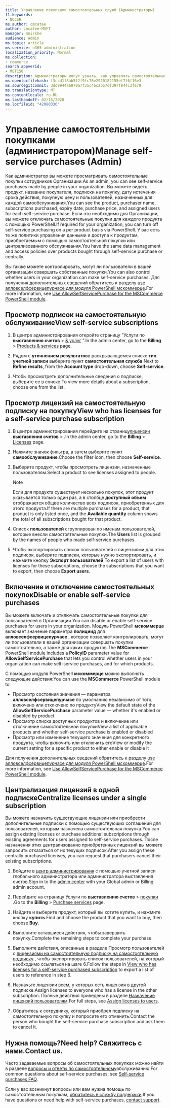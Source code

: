 ```yaml
---
title: Управление покупками самостоятельных служб (Администраторы)
f1.keywords:
- NOCSH
ms.author: cmcatee
author: cmcatee-MSFT
manager: mnirkhe
audience: Admin
ms.topic: article
ms.service: o365-administration
localization_priority: Normal
ms.collection:
- commerce
search.appverid:
- MET150
description: Администраторы могут узнать, как управлять самостоятельными покупками пользователей в Организации.
ms.openlocfilehash: f3ccd1f8ab5f2f9fc78e2920182155ef7f6f16e3
ms.sourcegitcommit: 3dd9944a6070a7f35c4bc2b57df397f844c3fe79
ms.translationtype: MT
ms.contentlocale: ru-RU
ms.lasthandoff: 02/15/2020
ms.locfileid: "42080336"
---
```

# <a name="manage-self-service-purchases-admin"></a><span data-ttu-id="ff040-103">Управление самостоятельными покупками (администратором)</span><span class="sxs-lookup"><span data-stu-id="ff040-103">Manage self-service purchases (Admin)</span></span>

<span data-ttu-id="ff040-104">Как администратор вы можете просматривать самостоятельные покупки сотрудников Организации.</span><span class="sxs-lookup"><span data-stu-id="ff040-104">As an admin, you can see self-service purchases made by people in your organization.</span></span> <span data-ttu-id="ff040-105">Вы можете видеть продукт, название покупателя, подписки на покупку, дату истечения срока действия, покупную цену и пользователей, назначенных для каждой самообслуживания.</span><span class="sxs-lookup"><span data-stu-id="ff040-105">You can see the product, purchaser name, subscriptions purchased, expiry date, purchase price, and assigned users for each self-service purchase.</span></span> <span data-ttu-id="ff040-106">Если это необходимо для Организации, вы можете отключать самостоятельные покупки для каждого продукта с помощью PowerShell.</span><span class="sxs-lookup"><span data-stu-id="ff040-106">If required for your organization, you can turn off self-service purchasing on a per product basis via PowerShell.</span></span> <span data-ttu-id="ff040-107">У вас есть те же политики управления данными и доступа к продуктам, приобретаемым с помощью самостоятельной покупки или централизованного обслуживания.</span><span class="sxs-lookup"><span data-stu-id="ff040-107">You have the same data management and access policies over products bought through self-service purchase or centrally.</span></span>

<span data-ttu-id="ff040-108">Вы также можете контролировать, могут ли пользователи в вашей организации совершать собственные покупки.</span><span class="sxs-lookup"><span data-stu-id="ff040-108">You can also control whether users in your organization can make self-service purchases.</span></span> <span data-ttu-id="ff040-109">Для получения дополнительных сведений обратитесь к разделу [use алловселфсервицепурчасе для модуля PowerShell мскоммерце](allowselfservicepurchase-powershell.md).</span><span class="sxs-lookup"><span data-stu-id="ff040-109">For more information, see [Use AllowSelfServicePurchase for the MSCommerce PowerShell module](allowselfservicepurchase-powershell.md).</span></span>

## <a name="view-self-service-subscriptions"></a><span data-ttu-id="ff040-110">Просмотр подписок на самостоятельную обслуживание</span><span class="sxs-lookup"><span data-stu-id="ff040-110">View self-service subscriptions</span></span>

1. <span data-ttu-id="ff040-111">В центре администрирования откройте страницу "Услуги по **выставлению счетов** > <a href="https://go.microsoft.com/fwlink/p/?linkid=842054" target="_blank">& услуг</a> ".</span><span class="sxs-lookup"><span data-stu-id="ff040-111">In the admin center, go to the **Billing** > <a href="https://go.microsoft.com/fwlink/p/?linkid=842054" target="_blank">Products & services</a> page.</span></span>

2. <span data-ttu-id="ff040-112">Рядом с **уточнением результатов**в раскрывающемся списке **тип учетной записи** выберите пункт **самостоятельная служба**.</span><span class="sxs-lookup"><span data-stu-id="ff040-112">Next to **Refine results**, from the **Account type** drop-down, choose **Self-service**.</span></span>

3. <span data-ttu-id="ff040-113">Чтобы просмотреть дополнительные сведения о подписке, выберите ее в списке.</span><span class="sxs-lookup"><span data-stu-id="ff040-113">To view more details about a subscription, choose one from the list.</span></span>

## <a name="view-who-has-licenses-for-a-self-service-purchase-subscription"></a><span data-ttu-id="ff040-114">Просмотр лицензий на самостоятельную подписку на покупку</span><span class="sxs-lookup"><span data-stu-id="ff040-114">View who has licenses for a self-service purchase subscription</span></span>

1. <span data-ttu-id="ff040-115">В центре администрирования перейдите на страницу<a href="https://go.microsoft.com/fwlink/p/?linkid=842264" target="_blank">лицензии</a> **выставления счетов** > .</span><span class="sxs-lookup"><span data-stu-id="ff040-115">In the admin center, go to the **Billing** > <a href="https://go.microsoft.com/fwlink/p/?linkid=842264" target="_blank">Licenses</a> page.</span></span>

2. <span data-ttu-id="ff040-116">Нажмите значок фильтра, а затем выберите пункт **самообслуживание**.</span><span class="sxs-lookup"><span data-stu-id="ff040-116">Choose the filter icon, then choose **Self-service**.</span></span>

3. <span data-ttu-id="ff040-117">Выберите продукт, чтобы просмотреть лицензии, назначенные пользователям.</span><span class="sxs-lookup"><span data-stu-id="ff040-117">Select a product to see licenses assigned to people.</span></span>

    > [!NOTE]
    > <span data-ttu-id="ff040-118">Если для продукта существует несколько покупок, этот продукт указывается только один раз, а в столбце **доступный объем** отображается общее количество всех подписок, приобретенных для этого продукта.</span><span class="sxs-lookup"><span data-stu-id="ff040-118">If there are multiple purchases for a product, that product is only listed once, and the **Available quantity** column shows the total of all subscriptions bought for that product.</span></span>

4. <span data-ttu-id="ff040-119">Список **пользователей** сгруппирован по именам пользователей, которые внесли самостоятельные покупки.</span><span class="sxs-lookup"><span data-stu-id="ff040-119">The **Users** list is grouped by the names of people who made self-service purchases.</span></span>

5. <span data-ttu-id="ff040-120">Чтобы экспортировать список пользователей с лицензиями для этих подписок, выберите подписки, которые нужно экспортировать, и нажмите кнопку **Экспорт пользователей**.</span><span class="sxs-lookup"><span data-stu-id="ff040-120">To export a list of users with licenses for these subscriptions, choose the subscriptions that you want to export, then choose **Export users**.</span></span>

## <a name="disable-or-enable-self-service-purchases"></a><span data-ttu-id="ff040-121">Включение и отключение самостоятельных покупок</span><span class="sxs-lookup"><span data-stu-id="ff040-121">Disable or enable self-service purchases</span></span>

<span data-ttu-id="ff040-122">Вы можете включать и отключать самостоятельные покупки для пользователей в Организации.</span><span class="sxs-lookup"><span data-stu-id="ff040-122">You can disable or enable self-service purchases for users in your organization.</span></span> <span data-ttu-id="ff040-123">Модуль PowerShell **мскоммерце** включает значение параметра **полициид** для **алловселфсервицепурчасе** , которое позволяет контролировать, могут ли пользователи в вашей организации совершать покупки самостоятельно, а также для каких продуктов.</span><span class="sxs-lookup"><span data-stu-id="ff040-123">The **MSCommerce** PowerShell module includes a **PolicyID** parameter value for **AllowSelfServicePurchase** that lets you control whether users in your organization can make self-service purchases, and for which products.</span></span>

<span data-ttu-id="ff040-124">С помощью модуля PowerShell **мскоммерце** можно выполнять следующие действия:</span><span class="sxs-lookup"><span data-stu-id="ff040-124">You can use the **MSCommerce** PowerShell module to:</span></span>

- <span data-ttu-id="ff040-125">Просмотр состояния значения &mdash; параметра **алловселфсервицепурчасе** по умолчанию независимо от того, включено или отключено по продукту</span><span class="sxs-lookup"><span data-stu-id="ff040-125">View the default state of the **AllowSelfServicePurchase** parameter value &mdash; whether it's enabled or disabled by product</span></span>
- <span data-ttu-id="ff040-126">Просмотр списка доступных продуктов и включение или отключение самостоятельной покупки</span><span class="sxs-lookup"><span data-stu-id="ff040-126">View a list of applicable products and whether self-service purchase is enabled or disabled</span></span>
- <span data-ttu-id="ff040-127">Просмотр или изменение текущего значения для конкретного продукта, чтобы включить или отключить его</span><span class="sxs-lookup"><span data-stu-id="ff040-127">View or modify the current setting for a specific product to either enable or disable it</span></span>

<span data-ttu-id="ff040-128">Для получения дополнительных сведений обратитесь к разделу [use алловселфсервицепурчасе для модуля PowerShell мскоммерце](allowselfservicepurchase-powershell.md).</span><span class="sxs-lookup"><span data-stu-id="ff040-128">For more information, see [Use AllowSelfServicePurchase for the MSCommerce PowerShell module](allowselfservicepurchase-powershell.md).</span></span>

## <a name="centralize-licenses-under-a-single-subscription"></a><span data-ttu-id="ff040-129">Централизация лицензий в одной подписке</span><span class="sxs-lookup"><span data-stu-id="ff040-129">Centralize licenses under a single subscription</span></span>

<span data-ttu-id="ff040-130">Вы можете назначить существующие лицензии или приобрести дополнительные подписки с помощью существующих соглашений для пользователей, которым назначена самостоятельная покупка.</span><span class="sxs-lookup"><span data-stu-id="ff040-130">You can assign existing licenses or purchase additional subscriptions through existing agreements for users assigned to self-service purchases.</span></span> <span data-ttu-id="ff040-131">После назначения этих централизованно приобретенных лицензий вы можете запросить отказаться от их текущих подписок.</span><span class="sxs-lookup"><span data-stu-id="ff040-131">After you assign these centrally purchased licenses, you can request that purchasers cancel their existing subscriptions.</span></span>

1. <span data-ttu-id="ff040-132">Войдите в <a href="https://go.microsoft.com/fwlink/p/?linkid=2024339" target="_blank">центр администрирования</a> с помощью учетной записи глобального администратора или администратора выставления счетов.</span><span class="sxs-lookup"><span data-stu-id="ff040-132">Sign in to the <a href="https://go.microsoft.com/fwlink/p/?linkid=2024339" target="_blank">admin center</a> with your Global admin or Billing admin account.</span></span>

2. <span data-ttu-id="ff040-133">Перейдите на страницу Услуги по **выставлению счетов** > <a href="https://go.microsoft.com/fwlink/p/?linkid=868433" target="_blank">покупки</a> .</span><span class="sxs-lookup"><span data-stu-id="ff040-133">Go to the **Billing** > <a href="https://go.microsoft.com/fwlink/p/?linkid=868433" target="_blank">Purchase services</a> page.</span></span>

3. <span data-ttu-id="ff040-134">Найдите и выберите продукт, который вы хотите купить, и нажмите кнопку **купить**.</span><span class="sxs-lookup"><span data-stu-id="ff040-134">Find and choose the product that you want to buy, then choose **Buy**.</span></span>

4. <span data-ttu-id="ff040-135">Выполните оставшиеся действия, чтобы завершить покупку.</span><span class="sxs-lookup"><span data-stu-id="ff040-135">Complete the remaining steps to complete your purchase.</span></span>

5. <span data-ttu-id="ff040-136">Выполните действия, описанные в разделе Просмотр пользователей с [лицензиями на самостоятельную подписку на самостоятельную подписку](#view-who-has-licenses-for-a-self-service-purchase-subscription) , чтобы экспортировать список пользователей, на который необходимо ссылаться на шаге 6.</span><span class="sxs-lookup"><span data-stu-id="ff040-136">Follow the steps in [View who has licenses for a self-service purchased subscription](#view-who-has-licenses-for-a-self-service-purchase-subscription) to export a list of users to reference in step 6.</span></span>

6. <span data-ttu-id="ff040-137">Назначьте лицензии всем, у которых есть лицензия в другой подписке.</span><span class="sxs-lookup"><span data-stu-id="ff040-137">Assign licenses to everyone who has a license in the other subscription.</span></span> <span data-ttu-id="ff040-138">Полные действия приведены в разделе [Назначение лицензий пользователям](https://docs.microsoft.com/office365/admin/subscriptions-and-billing/assign-licenses-to-users).</span><span class="sxs-lookup"><span data-stu-id="ff040-138">For full steps, see [Assign licenses to users](https://docs.microsoft.com/office365/admin/subscriptions-and-billing/assign-licenses-to-users).</span></span>

7. <span data-ttu-id="ff040-139">Обратитесь к сотруднику, который приобрел подписку на самостоятельную покупку и попросите его отменить.</span><span class="sxs-lookup"><span data-stu-id="ff040-139">Contact the person who bought the self-service purchase subscription and ask them to cancel it.</span></span>

## <a name="need-help-contact-us"></a><span data-ttu-id="ff040-140">Нужна помощь?</span><span class="sxs-lookup"><span data-stu-id="ff040-140">Need help?</span></span> <span data-ttu-id="ff040-141">Свяжитесь с нами.</span><span class="sxs-lookup"><span data-stu-id="ff040-141">Contact us.</span></span>

<span data-ttu-id="ff040-142">Часто задаваемые вопросы об самостоятельных покупках можно найти в разделе [вопросы и ответы по самостоятельному](self-service-purchase-faq.md)обслуживанию.</span><span class="sxs-lookup"><span data-stu-id="ff040-142">For common questions about self-service purchases, see [Self-service purchases FAQ](self-service-purchase-faq.md).</span></span>

<span data-ttu-id="ff040-143">Если у вас возникнут вопросы или вам нужна помощь по самостоятельным покупкам, [обратитесь в службу поддержки](https://docs.microsoft.com/office365/admin/contact-support-for-business-products).</span><span class="sxs-lookup"><span data-stu-id="ff040-143">If you have questions or need help with self-service purchases, [contact support](https://docs.microsoft.com/office365/admin/contact-support-for-business-products).</span></span>
